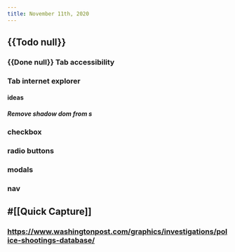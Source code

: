 ```yaml
---
title: November 11th, 2020
---
```


## {{Todo null}}
### {{Done null}} Tab accessibility

### Tab internet explorer
#### ideas
##### Remove shadow dom from s

### checkbox 

### radio buttons

### modals

### nav

## #[[Quick Capture]]
### https://www.washingtonpost.com/graphics/investigations/police-shootings-database/
